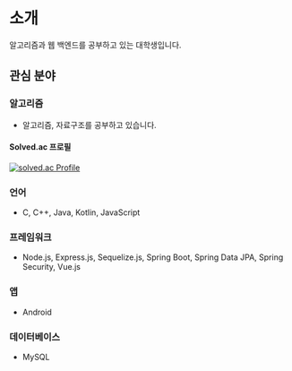# 소개
알고리즘과 웹 백엔드를 공부하고 있는 대학생입니다. 


## 관심 분야

### 알고리즘
* 알고리즘, 자료구조를 공부하고 있습니다.
#### Solved.ac 프로필
[![solved.ac Profile](http://mazassumnida.wtf/api/generate_badge?boj=psh6464)](https://solved.ac/profile/psh6464)

### 언어
* C, C++, Java, Kotlin, JavaScript

### 프레임워크
* Node.js, Express.js, Sequelize.js, Spring Boot, Spring Data JPA, Spring Security, Vue.js
  
### 앱
* Android

### 데이터베이스
* MySQL
